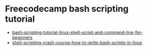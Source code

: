 # Freecodecamp bash scripting tutorial
- [bash-scripting-tutorial-linux-shell-script-and-command-line-for-beginners](https://www.freecodecamp.org/news/bash-scripting-tutorial-linux-shell-script-and-command-line-for-beginners)
- [shell-scripting-crash-course-how-to-write-bash-scripts-in-linux](https://www.freecodecamp.org/news/shell-scripting-crash-course-how-to-write-bash-scripts-in-linux/)
